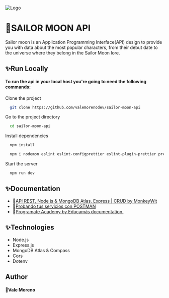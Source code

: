 ![Logo](https://i0.wp.com/codigoespagueti.com/wp-content/uploads/2021/06/Que-es-Sailor-Moon-Crystal-y-por-que-esta-obra-no-forma-parte-del-anime-original-3.png?resize=1280%2C640&quality=80&ssl=1)

# 🌸SAILOR MOON API

Sailor moon is an Application Programming Interface(API) design to provide you with data about the most popular characters, from their debut date to the universe where they belong in the Sailor Moon lore. 

## ✨Run Locally

#### To run the api in your local host you're going to need the following commands:

Clone the project

```bash
  git clone https://github.com/valemorenodev/sailor-moon-api
```

Go to the project directory

```bash
  cd sailor-moon-api
```

Install dependencies

```bash
  npm install
```
```bash
  npm i nodemon eslint eslint-configprettier eslint-plugin-prettier prettier -D
```

Start the server

```bash
  npm run dev
```


## ✨Documentation

 - 🔮[API REST, Node js & MongoDB Atlas, Express | CRUD by MonkeyWit](https://www.youtube.com/watch?v=S4IgPTwwPBw&t=2952s)
 - 🔮[Probando tus servicios con POSTMAN](https://abi.gitbook.io/net-core/4.-creando-tu-primer-servicio/4.4-probando-tus-servicios-con-postman)
 - 🔮[Programate Academy by Educamás documentation.](https://educamas.com.co/programate/)

## ✨Technologies

- Node.js
- Express.js
- MongoDB Atlas & Compass
- Cors
- Dotenv

## Author

#### 💫Vale Moreno

